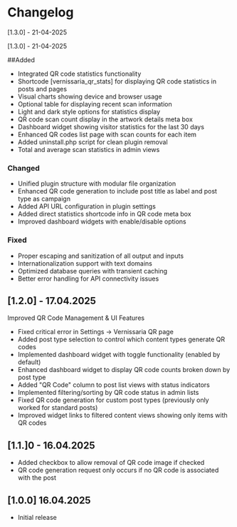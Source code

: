 # Changelog

[1.3.0] - 21-04-2025


[1.3.0] - 21-04-2025

##Added
- Integrated QR code statistics functionality
- Shortcode [vernissaria_qr_stats] for displaying QR code statistics in posts and pages
- Visual charts showing device and browser usage
- Optional table for displaying recent scan information
- Light and dark style options for statistics display
- QR code scan count display in the artwork details meta box
- Dashboard widget showing visitor statistics for the last 30 days
- Enhanced QR codes list page with scan counts for each item
- Added uninstall.php script for clean plugin removal
- Total and average scan statistics in admin views

### Changed
- Unified plugin structure with modular file organization
- Enhanced QR code generation to include post title as label and post type as campaign
- Added API URL configuration in plugin settings
- Added direct statistics shortcode info in QR code meta box
- Improved dashboard widgets with enable/disable options

### Fixed
- Proper escaping and sanitization of all output and inputs
- Internationalization support with text domains
- Optimized database queries with transient caching
- Better error handling for API connectivity issues


## [1.2.0] - 17.04.2025
Improved QR Code Management & UI Features
- Fixed critical error in Settings -> Vernissaria QR page
- Added post type selection to control which content types generate QR codes
- Implemented dashboard widget with toggle functionality (enabled by default)
- Enhanced dashboard widget to display QR code counts broken down by post type
- Added "QR Code" column to post list views with status indicators
- Implemented filtering/sorting by QR code status in admin lists
- Fixed QR code generation for custom post types (previously only worked for standard posts)
- Improved widget links to filtered content views showing only items with QR codes

## [1.1.]0 - 16.04.2025
- Added checkbox to allow removal of QR code image if checked
- QR code generation request only occurs if no QR code is associated with the post

## [1.0.0] 16.04.2025
- Initial release